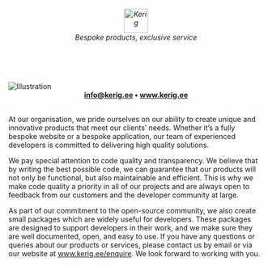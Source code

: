<h6 align="center"><img src="https://user-images.githubusercontent.com/85436086/213792887-ad11d50a-0174-4fdb-8318-f3d794f1cef3.png" alt="Kerig" height="48px" /><br />Bespoke products, exclusive service</h6>

<br /><br />

<img src="https://user-images.githubusercontent.com/85436086/178228932-914bedad-b2f0-4d0a-a7d6-1318845f7026.png" alt="Illustration" />

<br />

<div align="center"><strong><a href="mailto:info@kerig.ee">info@kerig.ee</a> • <a href="https://www.kerig.ee">www.kerig.ee</a></strong></div>

<br />

At our organisation, we pride ourselves on our ability to create unique and innovative products that meet our clients’ needs. Whether it’s a fully bespoke website or a bespoke application, our team of experienced developers is committed to delivering high quality solutions.

We pay special attention to code quality and transparency. We believe that by writing the best possible code, we can guarantee that our products will not only be functional, but also maintainable and efficient. This is why we make code quality a priority in all of our projects and are always open to feedback from our customers and the developer community at large.

As part of our commitment to the open-source community, we also create small packages which are widely useful for developers. These packages are designed to support developers in their work, and we make sure they are well documented, open, and easy to use. If you have any questions or queries about our products or services, please contact us by email or via our website at www.kerig.ee/enquire. We look forward to working with you.
